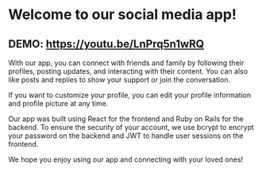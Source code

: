 # Welcome to our social media app!

## DEMO: https://youtu.be/LnPrq5n1wRQ

With our app, you can connect with friends and family by following their profiles, posting updates, and interacting with their content. You can also like posts and replies to show your support or join the conversation.

If you want to customize your profile, you can edit your profile information and profile picture at any time.

Our app was built using React for the frontend and Ruby on Rails for the backend. To ensure the security of your account, we use bcrypt to encrypt your password on the backend and JWT to handle user sessions on the frontend.

We hope you enjoy using our app and connecting with your loved ones!
